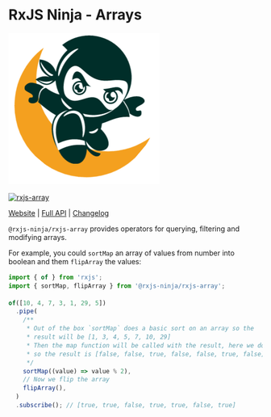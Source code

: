 # RxJS Ninja - Arrays

![The RXJS Ninja Logo](https://raw.githubusercontent.com/rxjs-ninja/rxjs-ninja/main/assets/logo.png)

[![rxjs-array](https://img.shields.io/npm/v/@rxjs-ninja/rxjs-array?label=@rxjs-ninja/rxjs-array)](https://www.npmjs.com/package/@rxjs-ninja/rxjs-array)

[Website](https://rxjs.ninja)
|
[Full API](https://rxjs.ninja/modules/array.html)
|
[Changelog](https://github.com/rxjs-ninja/rxjs-ninja/blob/main/libs/rxjs/array/CHANGELOG.md)

`@rxjs-ninja/rxjs-array` provides operators for querying, filtering and modifying arrays.

For example, you could `sortMap` an array of values from number into boolean and them `flipArray` the values:

```ts
import { of } from 'rxjs';
import { sortMap, flipArray } from '@rxjs-ninja/rxjs-array';

of([10, 4, 7, 3, 1, 29, 5])
  .pipe(
    /**
     * Out of the box `sortMap` does a basic sort on an array so the
     * result will be [1, 3, 4, 5, 7, 10, 29]
     * Then the map function will be called with the result, here we do a modulus 2 check
     * so the result is [false, false, true, false, false, true, false]
     */
    sortMap((value) => value % 2),
    // Now we flip the array
    flipArray(),
  )
  .subscribe(); // [true, true, false, true, true, false, true]
```
